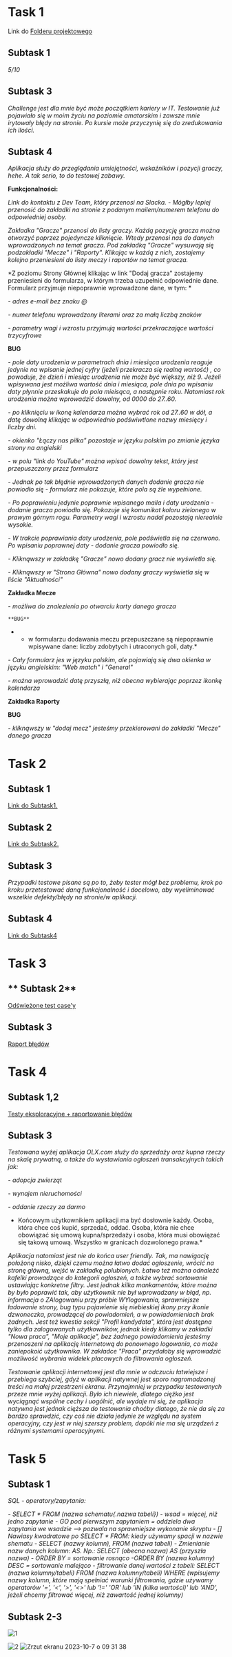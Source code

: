 # Task 1 

Link do [Folderu projektowego](https://drive.google.com/drive/folders/1c4sKS66uCayTp5wvnn-Ec3eMAT5dYItf?usp=drive_link)


## **Subtask 1**

*5/10*


## **Subtask 3**

*Challenge jest dla mnie być może początkiem kariery w IT. Testowanie już pojawiało się w moim życiu na poziomie amatorskim i zawsze mnie irytowały błędy na stronie. Po kursie może przyczynię się do zredukowania ich ilości.*

## **Subtask 4**

*Aplikacja służy do przeglądania umiejętności, wskaźników i pozycji graczy, hehe. A tak serio, to do testowej zabawy.*

**Funkcjonalności:**

*Link do kontaktu z Dev Team, który przenosi na Slacka. - Mógłby lepiej przenosić do zakładki na stronie z podanym mailem/numerem telefonu do odpowiedniej osoby.*

*Zakładka "Gracze" przenosi do listy graczy. Każdą pozycję gracza można otworzyć poprzez pojedyncze kliknięcie. Wtedy przenosi nas do danych wprowadzonych na temat gracza. Pod zakładką "Gracze" wysuwają się podzakładki "Mecze" i "Raporty". Klikając w każdą z nich, zostajemy kolejno przeniesieni do listy meczy i raportów na temat gracza.*

*Z poziomu Strony Głównej klikając w link "Dodaj gracza" zostajemy przeniesieni do formularza, w którym trzeba uzupełnić odpowiednie dane. Formularz przyjmuje niepoprawnie wprowadzone dane, w tym: *

*- adres e-mail bez znaku @*

*- numer telefonu wprowadzony literami oraz za małą liczbą znaków*

*- parametry wagi i wzrostu przyjmują wartości przekraczające wartości trzycyfrowe*

  **BUG**

*- pole daty urodzenia w parametrach dnia i miesiąca urodzenia reaguje jedynie na wpisanie jednej cyfry (jeżeli przekracza się realną wartość) , co powoduje, że dzień i miesiąc urodzenia nie może być większy, niż 9. Jeżeli wpisywana jest możliwa wartość dnia i miesiąca, pole dnia po wpisaniu daty płynnie przeskakuje do pola mieisąca, a następnie roku. Natomiast rok urodzenia można wprowadzić dowolny, od 0000 do 27..60.*
  
*- po kliknięciu w ikonę kalendarza można wybrać rok od 27..60 w dół, a datę dowolną klikając w odpowiednio podświwtlone nazwy miesięcy i liczby dni.*

*- okienko "Łączy nas piłka" pozostaje w języku polskim po zmianie języka strony na angielski*
  
*- w polu "link do YouTube" można wpisać dowolny tekst, który jest przepuszczony przez formularz*

*- Jednak po tak błędnie wprowadzonych danych dodanie gracza nie powiodło się - formularz nie pokazuje, które pola są źle wypełnione.*

*- Po poprawieniu jedynie poprawnie wpisanego maila i daty urodzenia - dodanie gracza powiodło się. Pokazuje się komunikat koloru zielonego w prawym górnym rogu. Parametry wagi i wzrostu nadal pozostają nierealnie wysokie.*
  
*- W trakcie poprawiania daty urodzenia, pole podświetla się na czerwono. Po wpisaniu poprawnej daty - dodanie gracza powiodło się.*
  
*- Kliknąwszy w zakładkę "Gracze" nowo dodany gracz nie wyświetla się.*
  
*- Kliknąwszy w "Strona Główna" nowo dodany graczy wyświetla się w liście "Aktualności"*

  **Zakładka Mecze**

  *- możliwa do znalezienia po otwarciu karty danego gracza*
 
    **BUG**
    
 * - w formularzu dodawania meczu przepuszczane są niepoprawnie wpisywane dane: liczby zdobytych i utraconych goli, daty.*
 
  *- Cały formularz jes w języku polskim, ale pojawiają się dwa okienka w języku angielskim: "Web match" i "General"*
 
  *- można wprowadzić datę przyszłą, niż obecna wybierając poprzez ikonkę kalendarza*
 
  **Zakładka Raporty**

  **BUG**

  *- kliknąwszy w "dodaj mecz" jesteśmy przekierowani do zakładki "Mecze" danego gracza*
 

# Task 2

## **Subtask 1**

[Link do Subtask1.](https://docs.google.com/spreadsheets/d/1T3_R22yGdqxJsbpXPG28u_gK6QOLF6qPWk_xrSxX5rE/edit?usp=drive_link)


## **Subtask 2**

[Link do Subtask2.](https://docs.google.com/document/d/106BkGkVR6ybQhSErXewnJ49jk-t8r5nKzeorQRtviko/edit?usp=drive_link)


## **Subtask 3**

*Przypadki testowe pisane są po to, żeby tester mógł bez problemu, krok po kroku przetestować daną funkcjonalność i docelowo, aby wyeliminować wszelkie defekty/błędy na stronie/w aplikacji.*

## **Subtask 4**

[Link do Subtask4](https://docs.google.com/spreadsheets/d/15VfjP6AsxuIDrHiARE14TpvZYTjIqo8LWIOzHe5AiLE/edit?usp=sharing)


# Task 3

## ** Subtask 2**

[Odświeżone test case'y](https://docs.google.com/document/d/106BkGkVR6ybQhSErXewnJ49jk-t8r5nKzeorQRtviko/edit?usp=drive_link)

## **Subtask 3**

[Raport błędów](https://docs.google.com/document/d/1tA4LZHMmo20s-RcLRZ7eAZTM_g4U8caUtoYuNz30HnU/edit?usp=drive_link)

# Task 4

## **Subtask 1,2**

[Testy eksploracyjne + raportowanie błędów](https://docs.google.com/spreadsheets/d/1Hc_evp5BGB846c2DbLYQv77qv65HhbuXkujkkrkrQeA/edit?usp=drive_link)

## **Subtask 3**

*Testowana wyżej aplikacja OLX.com służy do sprzedaży oraz kupna rzeczy na skalę prywatną, a także do wystawiania ogłoszeń transakcyjnych takich jak:*

*- adopcja zwierząt*

*- wynajem nieruchomości*

*- oddanie rzeczy za darmo*

 * Końcowym użytkownikiem aplikacji ma być dosłownie każdy. Osoba, która chce coś kupić, sprzedać, oddać. Osoba, która nie chce obowiązać się umową kupna/sprzedaży i osoba, która musi obowiązać się takową umową. Wszystko w granicach dozwolonego prawa.*

  *Aplikacja natomiast jest nie do końca user friendly. Tak, ma nawigację położoną nisko, dzięki czemu można łatwo dodać ogłoszenie, wrócić na stronę główną, wejść w zakładkę polubionych. Łatwo też można odnaleźć kafelki prowadzące do kategorii ogłoszeń, a także wybrać sortowanie ustawiając konkretne filtry. Jest jednak kilka mankamentów, które można by było poprawić tak, aby użytkownik nie był wprowadzany w błąd, np. informacja o ZAlogowaniu przy próbie WYlogowania, sprawniejsze ładowanie strony, bug typu pojawienie się niebieskiej ikony przy ikonie dzwoneczka, prowadzącej do powiadomień, a w powiadomieniach brak żadnych. Jest też kwestia sekcji "Profil kandydata", która jest dostępna tylko dla zalogowanych użytkowników, jednak kiedy klikamy w zakładki "Nowa praca", "Moje aplikacje", bez żadnego powiadomienia jesteśmy przenoszeni na aplikację internetową do ponownego logowania, co może zaniepokoić użytkownika.
  W zakładce "Praca" przydałoby się wprowadzić możliwość wybrania widełek płacowych do filtrowania ogłoszeń.*

 *Testowanie aplikacji internetowej jest dla mnie w odczuciu łatwiejsze i przebiega szybciej, gdyż w aplikacji natywnej jest sporo nagromadzonej treści na małej przestrzeni ekranu. Przynajmniej w przypadku testowanych przeze mnie wyżej aplikacji. Było ich niewiele, dlatego ciężko jest wyciągnąć wspólne cechy i uogólnić, ale wydaje mi się, że aplikacja natywna jest jednak cięższa do testowania choćby dlatego, że nie da się za bardzo sprawdzić, czy coś nie działa jedynie ze względu na system operacyjny, czy jest w niej szerszy problem, dopóki nie ma się urządzeń z różnymi systemami operacyjnymi.*


# Task 5

## **Subtask 1**

*SQL - operatory/zapytania:*

*- SELECT * FROM (nazwa schematu{.nazwa tabeli})*
*- wsad = więcej, niż jedno zapytanie*
*- GO pod pierwszym zapytaniem = oddziela dwa zapytania we wsadzie --> pozwala na sprawniejsze wykonanie skryptu*
*- [] Nawiasy kwadratowe po SELECT * FROM: kiedy używamy spacji w nazwie shematu*
*- SELECT (nazwy kolumn), FROM (nazwa tabeli)*
*- Zmienianie nazw danych kolumn: AS. Np.: SELECT (obecna nazwa) AS (przyszła nazwa)*
*- ORDER BY = sortowanie rosnąco*
*-ORDER BY (nazwa kolumny) DESC = sortowanie malejąco*
*- filtrowanie danej wartości z tabeli: SELECT (nazwa kolumny/tabeli) FROM (nazwa kolumny/tabeli) WHERE (wpisujemy nazwy kolumn, które mają spełniać warunki filtrowania, gdzie używamy operatorów '=', '<', '>', '<>' lub '!=' 'OR' lub 'IN (kilka wartości)' lub 'AND', jeżeli chcemy filtrować więcej, niż zawartość jednej kolumny)*

## **Subtask 2-3**

![1](https://drive.google.com/file/d/1P7YeAJP9PT5-8SBTsl0Qb-pp5gMIzSCz/view?usp=drive_link)

![2](https://drive.google.com/file/d/1mwWnzxkUwAqEBYa6CMLPcOlKHXphdWc-/view?usp=drive_link)
![Zrzut ekranu 2023-10-7 o 09 31 38](https://github.com/BielanskaZ/challenge_portfolio_bielanskazuza/assets/143724852/89875212-357b-4de4-9be7-89e495d03ddb)


